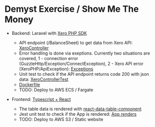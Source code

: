 # Demyst Exercise / Show Me The Money

- Backend: Laravel with [Xero PHP SDK](https://github.com/XeroAPI/xero-php-oauth2)
  - API endpoint (/BalanceSheet) to get data from Xero API: [XeroController](back/app/Http/Controllers/XeroController.php)
  - Error handling is done via exeptions. Currently two situations are covered, 1 - connection error (GuzzleHttp/Exception/ConnectException), 2 - Xero API error (XeroPHP/ApiException): [Exceptions](back/bootstrap/app.php)
  - Unit test to check if the API endpoint returns code 200 with json data: [XeroControllerTest](back/tests/Unit/XeroControllerTest.php)
  - [Dockerfile](back/Dockerfile)
  - TODO: Deploy to AWS ECS / Fargate

- Frontend: [Typescript + React](front/src/App.tsx)
  - The table data is rendered with [react-data-table-component](https://www.npmjs.com/package/react-data-table-component)
  - Jest unit test to check if the App is rendered: [App renders](front/src/__test__/App.test.tsx)
  - TODO: Deploy to AWS S3 / Static website
